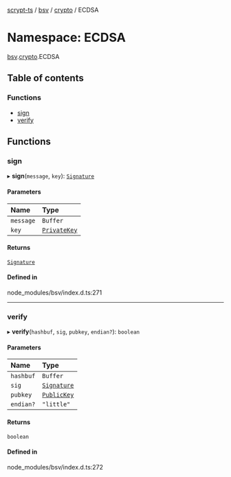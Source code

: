 [scrypt-ts](../README.md) / [bsv](bsv.md) / [crypto](bsv.crypto.md) / ECDSA

# Namespace: ECDSA

[bsv](bsv.md).[crypto](bsv.crypto.md).ECDSA

## Table of contents

### Functions

- [sign](bsv.crypto.ECDSA.md#sign)
- [verify](bsv.crypto.ECDSA.md#verify)

## Functions

### sign

▸ **sign**(`message`, `key`): [`Signature`](../classes/bsv.crypto.Signature.md)

#### Parameters

| Name | Type |
| :------ | :------ |
| `message` | `Buffer` |
| `key` | [`PrivateKey`](../classes/bsv.PrivateKey.md) |

#### Returns

[`Signature`](../classes/bsv.crypto.Signature.md)

#### Defined in

node_modules/bsv/index.d.ts:271

___

### verify

▸ **verify**(`hashbuf`, `sig`, `pubkey`, `endian?`): `boolean`

#### Parameters

| Name | Type |
| :------ | :------ |
| `hashbuf` | `Buffer` |
| `sig` | [`Signature`](../classes/bsv.crypto.Signature.md) |
| `pubkey` | [`PublicKey`](../classes/bsv.PublicKey.md) |
| `endian?` | ``"little"`` |

#### Returns

`boolean`

#### Defined in

node_modules/bsv/index.d.ts:272
